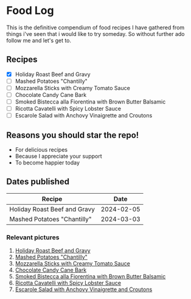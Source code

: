 # Food Log
 
 This is the definitive compendium of food recipes I have gathered from things i've seen that i would like to try someday. So without further ado follow me and let's get to.

## Recipes

- [x] Holiday Roast Beef and Gravy
- [ ] Mashed Potatoes "Chantilly"
- [ ] Mozzarella Sticks with Creamy Tomato Sauce
- [ ] Chocolate Candy Cane Bark
- [ ] Smoked Bistecca alla Fiorentina with Brown Butter Balsamic
- [ ] Ricotta Cavatelli with Spicy Lobster Sauce
- [ ] Escarole Salad with Anchovy Vinaigrette and Croutons

## Reasons you should star the repo!

* For delicious recipes
* Because I appreciate your support
* To become happier today

## Dates published

|Recipe|Date|
|-----|-----|
|Holiday Roast Beef and Gravy| 2024-02-05|
|Mashed Potatoes "Chantilly"| 2024-03-03|

### Relevant pictures

1. [Holiday Roast Beef and Gravy](https://food.fnr.sndimg.com/content/dam/images/food/fullset/2023/11/09/URUT502-alex-guarnaschelli-selena-gomez-black-pepper-roast-beef-and-gravy_s4x3.jpg.rend.hgtvcom.826.620.suffix/1699564381719.jpeg)
2. [Mashed Potatoes "Chantilly"](https://food.fnr.sndimg.com/content/dam/images/food/fullset/2023/11/09/URUT502-alex-guarnaschelli-selena-gomez-chantilly-mashed-potatoes_s4x3.jpg.rend.hgtvcom.826.620.suffix/1699564382241.jpeg)
3. [Mozzarella Sticks with Creamy Tomato Sauce](https://food.fnr.sndimg.com/content/dam/images/food/fullset/2023/11/09/URUT502-alex-guarnaschelli-selena-gomez-mozzarella-sticks-with-creamy-tomato-sauce_s4x3.jpg.rend.hgtvcom.826.620.suffix/1699564383929.jpeg)
4. [Chocolate Candy Cane Bark](https://food.fnr.sndimg.com/content/dam/images/food/fullset/2023/11/09/URUT502-alex-guarnaschelli-selena-gomez-chocolate-candy-cane-bark_s4x3.jpg.rend.hgtvcom.826.620.suffix/1699564384153.jpeg)
5. [Smoked Bistecca alla Fiorentina with Brown Butter Balsamic](https://food.fnr.sndimg.com/content/dam/images/food/fullset/2023/11/16/URUT1A1A03-michael-symon-selena-gomez-reverse-seared-bistecca-florentine-with-herb-butter_s4x3.jpg.rend.hgtvcom.826.620.suffix/1700150779902.jpeg)
6. [Ricotta Cavatelli with Spicy Lobster Sauce](https://food.fnr.sndimg.com/content/dam/images/food/fullset/2023/11/16/URUT1A1A03-michael-symon-selena-gomez-ricotta-cavatelli-with-spicy-lobster-sauce_s4x3.jpg.rend.hgtvcom.826.620.suffix/1700150779129.jpeg)
7. [Escarole Salad with Anchovy Vinaigrette and Croutons](https://food.fnr.sndimg.com/content/dam/images/food/fullset/2023/11/16/URUT1A1A03-michael-symon-selena-gomez-reverse-seared-bistecca-florentine-with-herb-butter_s4x3.jpg.rend.hgtvcom.826.620.suffix/1700150779902.jpeg)
